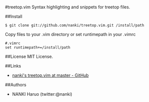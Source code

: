 #treetop.vim
Syntax highlighting and snippets for treetop files.


##Install

    $ git clone git://github.com/nanki/treetop.vim.git /install/path

Copy files to your .vim directory or set runtimepath in your .vimrc

    #.vimrc
    set runtimepath+=/install/path

##License
MIT License.

##Links
* [nanki's treetop.vim at master - GitHub](https://github.com/nanki/treetop.vim)


##Authors
* NANKI Haruo (twitter:@nanki)
